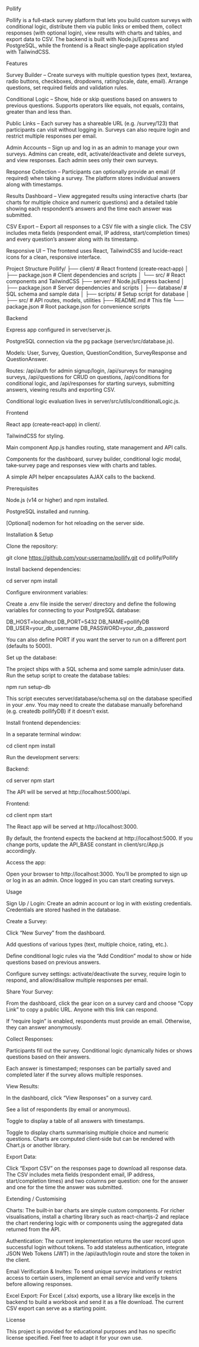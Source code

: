 Pollify

Pollify is a full‑stack survey platform that lets you build custom surveys with conditional logic, distribute them via public links or embed them, collect responses (with optional login), view results with charts and tables, and export data to CSV. The backend is built with Node.js/Express and PostgreSQL, while the frontend is a React single‑page application styled with TailwindCSS.

Features

Survey Builder – Create surveys with multiple question types (text, textarea, radio buttons, checkboxes, dropdowns, rating/scale, date, email). Arrange questions, set required fields and validation rules.

Conditional Logic – Show, hide or skip questions based on answers to previous questions. Supports operators like equals, not equals, contains, greater than and less than.

Public Links – Each survey has a shareable URL (e.g. /survey/123) that participants can visit without logging in. Surveys can also require login and restrict multiple responses per email.

Admin Accounts – Sign up and log in as an admin to manage your own surveys. Admins can create, edit, activate/deactivate and delete surveys, and view responses. Each admin sees only their own surveys.

Response Collection – Participants can optionally provide an email (if required) when taking a survey. The platform stores individual answers along with timestamps.

Results Dashboard – View aggregated results using interactive charts (bar charts for multiple choice and numeric questions) and a detailed table showing each respondent’s answers and the time each answer was submitted.

CSV Export – Export all responses to a CSV file with a single click. The CSV includes meta fields (respondent email, IP address, start/completion times) and every question’s answer along with its timestamp.

Responsive UI – The frontend uses React, TailwindCSS and lucide-react icons for a clean, responsive interface.

Project Structure
Pollify/
├── client/            # React frontend (create‑react‑app)
│   ├── package.json   # Client dependencies and scripts
│   └── src/           # React components and TailwindCSS
├── server/            # Node.js/Express backend
│   ├── package.json   # Server dependencies and scripts
│   ├── database/      # SQL schema and sample data
│   ├── scripts/       # Setup script for database
│   ├── src/           # API routes, models, utilities
├── README.md          # This file
└── package.json       # Root package.json for convenience scripts

Backend

Express app configured in server/server.js.

PostgreSQL connection via the pg package (server/src/database.js).

Models: User, Survey, Question, QuestionCondition, SurveyResponse and QuestionAnswer.

Routes: /api/auth for admin signup/login, /api/surveys for managing surveys, /api/questions for CRUD on questions, /api/conditions for conditional logic, and /api/responses for starting surveys, submitting answers, viewing results and exporting CSV.

Conditional logic evaluation lives in server/src/utils/conditionalLogic.js.

Frontend

React app (create‑react‑app) in client/.

TailwindCSS for styling.

Main component App.js handles routing, state management and API calls.

Components for the dashboard, survey builder, conditional logic modal, take‑survey page and responses view with charts and tables.

A simple API helper encapsulates AJAX calls to the backend.

Prerequisites

Node.js (v14 or higher) and npm installed.

PostgreSQL installed and running.

[Optional] nodemon for hot reloading on the server side.

Installation & Setup

Clone the repository:

git clone https://github.com/your‑username/pollify.git
cd pollify/Pollify


Install backend dependencies:

cd server
npm install


Configure environment variables:

Create a .env file inside the server/ directory and define the following variables for connecting to your PostgreSQL database:

DB_HOST=localhost
DB_PORT=5432
DB_NAME=pollifyDB
DB_USER=your_db_username
DB_PASSWORD=your_db_password


You can also define PORT if you want the server to run on a different port (defaults to 5000).

Set up the database:

The project ships with a SQL schema and some sample admin/user data. Run the setup script to create the database tables:

npm run setup-db


This script executes server/database/schema.sql on the database specified in your .env. You may need to create the database manually beforehand (e.g. createdb pollifyDB) if it doesn’t exist.

Install frontend dependencies:

In a separate terminal window:

cd client
npm install


Run the development servers:

Backend:

cd server
npm start


The API will be served at http://localhost:5000/api.

Frontend:

cd client
npm start


The React app will be served at http://localhost:3000.

By default, the frontend expects the backend at http://localhost:5000. If you change ports, update the API_BASE constant in client/src/App.js accordingly.

Access the app:

Open your browser to http://localhost:3000. You’ll be prompted to sign up or log in as an admin. Once logged in you can start creating surveys.

Usage

Sign Up / Login: Create an admin account or log in with existing credentials. Credentials are stored hashed in the database.

Create a Survey:

Click “New Survey” from the dashboard.

Add questions of various types (text, multiple choice, rating, etc.).

Define conditional logic rules via the “Add Condition” modal to show or hide questions based on previous answers.

Configure survey settings: activate/deactivate the survey, require login to respond, and allow/disallow multiple responses per email.

Share Your Survey:

From the dashboard, click the gear icon on a survey card and choose “Copy Link” to copy a public URL. Anyone with this link can respond.

If “require login” is enabled, respondents must provide an email. Otherwise, they can answer anonymously.

Collect Responses:

Participants fill out the survey. Conditional logic dynamically hides or shows questions based on their answers.

Each answer is timestamped; responses can be partially saved and completed later if the survey allows multiple responses.

View Results:

In the dashboard, click “View Responses” on a survey card.

See a list of respondents (by email or anonymous).

Toggle to display a table of all answers with timestamps.

Toggle to display charts summarising multiple choice and numeric questions. Charts are computed client‑side but can be rendered with Chart.js or another library.

Export Data:

Click “Export CSV” on the responses page to download all response data. The CSV includes meta fields (respondent email, IP address, start/completion times) and two columns per question: one for the answer and one for the time the answer was submitted.

Extending / Customising

Charts: The built‑in bar charts are simple custom components. For richer visualisations, install a charting library such as react-chartjs-2 and replace the chart rendering logic with <Bar> or <Pie> components using the aggregated data returned from the API.

Authentication: The current implementation returns the user record upon successful login without tokens. To add stateless authentication, integrate JSON Web Tokens (JWT) in the /api/auth/login route and store the token in the client.

Email Verification & Invites: To send unique survey invitations or restrict access to certain users, implement an email service and verify tokens before allowing responses.

Excel Export: For Excel (.xlsx) exports, use a library like exceljs in the backend to build a workbook and send it as a file download. The current CSV export can serve as a starting point.

License

This project is provided for educational purposes and has no specific license specified. Feel free to adapt it for your own use.